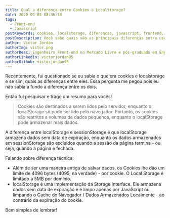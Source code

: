 ```yaml
---
title: Qual a diferença entre Cookies e Localstorage?
date: 2020-03-03 08:36:18
tags:
  - Front-end
  - Javascript
postKeywords: cookies, localstorage, diferencas, javascript, frontend, dicas, perguntas entrevistas, js, react
postDescription: Você sabe quais são as principais diferenças entre usar Cookies ou Localstorage, na sua aplicação?
author: Victor Jordan
authorImg: victor.png
authorDesc: Engenheiro Front-end no Mercado Livre e pós-graduado em Engenharia de Software pela PUC-MG e formado em Banco de Dados pela Fatec, apaixonado por usabilidade, performance e UX!
authorLinkedin: victorjordan95
authorGithub: victorjordan95
---
```


Recentemente, fui questionado se eu sabia o que era cookies e localstorage e se sim, quais as diferenças entre eles.
Essa pergunta me pegou pois eu não sabia a fundo a diferença entre os dois.

Então fui pesquisar e trago um resumo para vocês!

<!-- more -->

> Cookies são destinados a serem lidos pelo servidor, enquanto o localStorage só pode ser lido pelo navegador. Portanto, os cookies são restritos a volumes de dados pequenos, enquanto o localStorage pode armazenar mais dados.

A diferença entre localStorage e sessionStorage é que localStorage armazena dados sem data de expiração, enquanto os dados armazenados em sessionStorage são excluídos quando a sessão da página termina - ou seja, quando a página é fechada.

Falando sobre diferença técnica:

- Além de ser uma maneira antiga de salvar dados, os Cookies lhe dão um limite de 4096 bytes (4095, na verdade) - por cookie. O Local Storage é limitado a 5MB por domínio.
- localStorage é uma implementação da Storage Interface. Ele armazena dados sem data de expiração e é limpo apenas por JavaScript ou limpando o Cache do Navegador / Dados Armazenados Localmente - ao contrário da expiração do cookie.

Bem simples de lembrar!